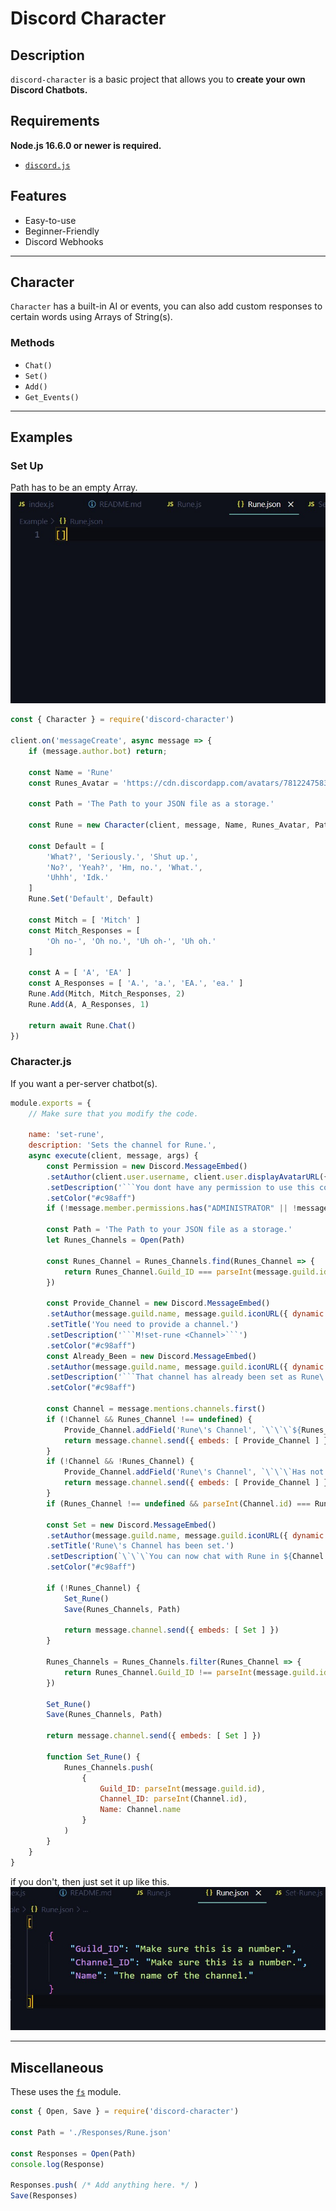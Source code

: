 # Discord Character

## Description
`discord-character` is a basic project that allows you to **create your own Discord Chatbots.**

## Requirements
**Node.js 16.6.0 or newer is required.**
- [`discord.js`](https://discord.js.org/#/)

## Features
- Easy-to-use
- Beginner-Friendly
- Discord Webhooks

- - -

## Character
`Character` has a built-in AI or events, you can
also add custom responses to certain words using
Arrays of String(s).

### Methods
- `Chat()`
- `Set()`
- `Add()`
- `Get_Events()`

- - -

## Examples

### Set Up
Path has to be an empty Array.
![3](./Assets/3.jpg)

```js
const { Character } = require('discord-character')

client.on('messageCreate', async message => {
    if (message.author.bot) return;

    const Name = 'Rune'
    const Runes_Avatar = 'https://cdn.discordapp.com/avatars/781224758355820555/de3ad39b494018d9e42336610d7691ef.jpg?size=4096'
    
    const Path = 'The Path to your JSON file as a storage.'

    const Rune = new Character(client, message, Name, Runes_Avatar, Path)

    const Default = [
        'What?', 'Seriously.', 'Shut up.',
        'No?', 'Yeah?', 'Hm, no.', 'What.',
        'Uhhh', 'Idk.'
    ]
    Rune.Set('Default', Default)

    const Mitch = [ 'Mitch' ]
    const Mitch_Responses = [
        'Oh no-', 'Oh no.', 'Uh oh-', 'Uh oh.'
    ]

    const A = [ 'A', 'EA' ]
    const A_Responses = [ 'A.', 'a.', 'EA.', 'ea.' ]
    Rune.Add(Mitch, Mitch_Responses, 2)
    Rune.Add(A, A_Responses, 1)

    return await Rune.Chat()
})
```

### Character.js
If you want a per-server chatbot(s).

```js
module.exports = {
    // Make sure that you modify the code.

    name: 'set-rune',
    description: 'Sets the channel for Rune.',
    async execute(client, message, args) {
        const Permission = new Discord.MessageEmbed()
        .setAuthor(client.user.username, client.user.displayAvatarURL({ dynamic: true }))
        .setDescription('```You dont have any permission to use this command.```')
        .setColor("#c98aff")
        if (!message.member.permissions.has("ADMINISTRATOR" || !message.member.permissions.has("MANAGE_SERVER"))) return message.channel.send({ embeds: [ Permission ] })

        const Path = 'The Path to your JSON file as a storage.'
        let Runes_Channels = Open(Path)

        const Runes_Channel = Runes_Channels.find(Runes_Channel => {
            return Runes_Channel.Guild_ID === parseInt(message.guild.id)
        })

        const Provide_Channel = new Discord.MessageEmbed()
        .setAuthor(message.guild.name, message.guild.iconURL({ dynamic: true }))
        .setTitle('You need to provide a channel.')
        .setDescription('```M!set-rune <Channel>```')
        .setColor("#c98aff")
        const Already_Been = new Discord.MessageEmbed()
        .setAuthor(message.guild.name, message.guild.iconURL({ dynamic: true }))
        .setDescription('```That channel has already been set as Rune\'s Channel.```')
        .setColor("#c98aff")

        const Channel = message.mentions.channels.first()
        if (!Channel && Runes_Channel !== undefined) {
            Provide_Channel.addField('Rune\'s Channel', `\`\`\`${Runes_Channel.Name || 'Has not been set.'}\`\`\``)
            return message.channel.send({ embeds: [ Provide_Channel ] })
        }
        if (!Channel && !Runes_Channel) {
            Provide_Channel.addField('Rune\'s Channel', `\`\`\`Has not been set.\`\`\``)
            return message.channel.send({ embeds: [ Provide_Channel ] })
        }
        if (Runes_Channel !== undefined && parseInt(Channel.id) === Runes_Channel.Channel_ID) return message.channel.send({ embeds: [ Already_Been ] })

        const Set = new Discord.MessageEmbed()
        .setAuthor(message.guild.name, message.guild.iconURL({ dynamic: true }))
        .setTitle('Rune\'s Channel has been set.')
        .setDescription(`\`\`\`You can now chat with Rune in ${Channel.name}\`\`\``)
        .setColor("#c98aff")

        if (!Runes_Channel) {
            Set_Rune()
            Save(Runes_Channels, Path)

            return message.channel.send({ embeds: [ Set ] })
        }

        Runes_Channels = Runes_Channels.filter(Runes_Channel => {
            return Runes_Channel.Guild_ID !== parseInt(message.guild.id)
        })

        Set_Rune()
        Save(Runes_Channels, Path)

        return message.channel.send({ embeds: [ Set ] })

        function Set_Rune() {
            Runes_Channels.push(
                {
                    Guild_ID: parseInt(message.guild.id),
                    Channel_ID: parseInt(Channel.id),
                    Name: Channel.name
                }
            )
        }
    }
}
```

if you don't, then just set it up like this.
![2](./Assets/2.jpg)

- - -

## Miscellaneous
These uses the [`fs`](https://nodejs.org/api/fs.html) module.

```js
const { Open, Save } = require('discord-character')

const Path = './Responses/Rune.json'

const Responses = Open(Path)
console.log(Response)

Responses.push( /* Add anything here. */ )
Save(Responses)
```